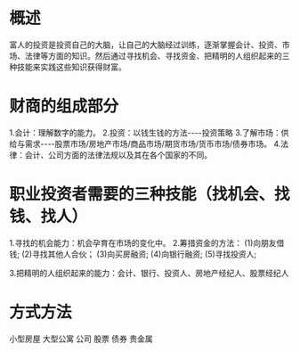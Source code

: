# 概述
富人的投资是投资自己的大脑，让自己的大脑经过训练，逐渐掌握会计、投资、市场、法律等方面的知识。然后通过寻找机会、寻找资金、把精明的人组织起来的三种技能来实践这些知识获得财富。

# 财商的组成部分
1.会计：理解数字的能力。
2.投资：以钱生钱的方法----投资策略
3.了解市场：供给与需求----股票市场/房地产市场/商品市场/期货市场/货币市场/债券市场。
4.法律：会计、公司方面的法律法规以及其在各个国家的不同。

# 职业投资者需要的三种技能（找机会、找钱、找人）
1.寻找的机会能力：机会孕育在市场的变化中。
2.筹措资金的方法：
  (1)向朋友借钱;
  (2)寻找其他人合伙；
  (3)向买房融资;
  (4)向银行融资;
  (5)寻找投资人;
  
3.把精明的人组织起来的能力：会计、银行、投资人、房地产经纪人、股票经纪人

# 方式方法
小型房屋
大型公寓
公司
股票
债券
贵金属